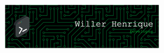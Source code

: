 <div>
<img align="center" alt="Header" src="https://github.com/WillerHenrique/WillerHenrique/blob/76e8c0e8d5934d5e9894c6410f8e64729472be12/img/github-header-image%20(3).png"/>
</div>
